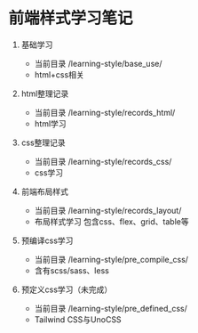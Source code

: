 # 前端样式学习笔记

1. 基础学习
	- 当前目录 /learning-style/base_use/
	- html+css相关

2. html整理记录
	- 当前目录 /learning-style/records_html/
	- html学习
	
3. css整理记录
	- 当前目录 /learning-style/records_css/
	- css学习
	
4. 前端布局样式
	- 当前目录 /learning-style/records_layout/
	- 布局样式学习 包含css、flex、grid、table等
	
5. 预编译css学习
	- 当前目录 /learning-style/pre_compile_css/
	- 含有scss/sass、less
	
6. 预定义css学习（未完成）
	- 当前目录 /learning-style/pre_defined_css/
	- Tailwind CSS与UnoCSS